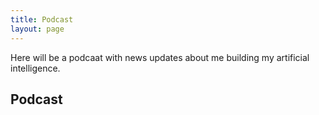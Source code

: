 ```yaml
---
title: Podcast
layout: page
---
```

Here will be a podcaat with news updates about me building my artificial intelligence.

## Podcast
